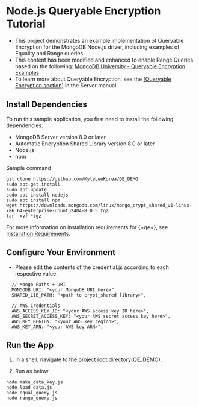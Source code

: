 # Node.js Queryable Encryption Tutorial

- This project demonstrates an example implementation of Queryable Encryption for the MongoDB Node.js driver, including examples of Equality and Range queries.
- This content has been modified and enhanced to enable Range Queries based on the following:
[MongoDB University - Queryable Encryption Examples](https://github.com/mongodb-university/docs-in-use-encryption-examples/tree/main/queryable-encryption) 
- To learn more about Queryable Encryption, see the [[Queryable Encryption section]](https://www.mongodb.com/docs/manual/core/queryable-encryption/) in the Server manual.

## Install Dependencies

To run this sample application, you first need to install the following
dependencies:

- MongoDB Server version 8.0 or later
- Automatic Encryption Shared Library version 8.0 or later
- Node.js
- npm

Sample command
```
git clone https://github.com/KyleLeeKorea/QE_DEMO 
sudo apt-get install
sudo apt update
sudo apt install nodejs
sudo apt install npm
wget https://downloads.mongodb.com/linux/mongo_crypt_shared_v1-linux-x86_64-enterprise-ubuntu2404-8.0.5.tgz
tar -xvf *tgz
```
For more information on installation requirements for {+qe+}, see [Installation Requirements](https://www.mongodb.com/docs/manual/core/queryable-encryption/install/#std-label-qe-install).

## Configure Your Environment

- Please edit the contents of the credential.js according to each respective value.
```
  // Mongo Paths + URI
  MONGODB_URI: "<your MongoDB URI here>",
  SHARED_LIB_PATH: "<path to crypt_shared library>",

  // AWS Credentials
  AWS_ACCESS_KEY_ID: "<your AWS access key ID here>",
  AWS_SECRET_ACCESS_KEY: "<your AWS secret access key here>",
  AWS_KEY_REGION: "<your AWS key region>",
  AWS_KEY_ARN: "<your AWS key ARN>",
```
## Run the App

1. In a shell, navigate to the project root directory(QE_DEMO).

1. Run as below
```
node make_data_key.js
node load_data.js
node equal_query.js
node range_query.js
```

